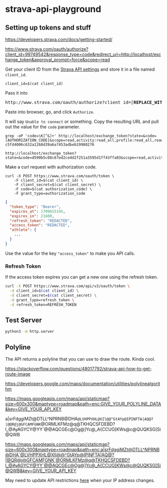 # strava-api-playground

## Setting up tokens and stuff

https://developers.strava.com/docs/getting-started/


http://www.strava.com/oauth/authorize?client_id=99749542&response_type=code&redirect_uri=http://localhost/exchange_token&approval_prompt=force&scope=read


Get your client ID from the [Strava API settings](https://www.strava.com/settings/api) and store it in a file named `client_id`.

```
client_id=$(cat client_id)
```

Pass it into

<pre>
http://www.strava.com/oauth/authorize?client_id=[<b>REPLACE_WITH_YOUR_CLIENT_ID</b>]&response_type=code&redirect_uri=http://localhost/exchange_token&approval_prompt=force&scope=read_all,profile:read_all,activity:read_all
</pre>

Paste into browser, go, and click `Authorize`.

It will say `Unable to connect` or something. Copy the resulting URL and pull out the value for the `code` parameter.

```
grep -oP 'code=\K[^&]+' http://localhost/exchange_token?state=&code=[AUTHORIZATION_CODE]&scope=read,activity:read_all,profile:read_all,read_all
c5fd4006c632a1268d39a6a7453adbeb19980276

http://localhost/exchange_token?state=&code=d590b5c08c67ed2ce4d2f251a3595d1ff43ffa03&scope=read,activity:read_all,profile:read_all,read_all
```

Make a curl request with authorization code.

```
curl -X POST https://www.strava.com/oauth/token \
	-F client_id=$(cat client_id) \
	-F client_secret=$(cat client_secret) \
	-F code=$(cat authorization_code) \
	-F grant_type=authorization_code
```

```json
{
  "token_type": "Bearer",
  "expires_at": 1709015195,
  "expires_in": 21600,
  "refresh_token": "REDACTED",
  "access_token": "REDACTED",
  "athlete": {
    ...
  }
}
```

Use the value for the key `"access_token"` to make you API calls.

### Refresh Token

If the access token expires you can get a new one using the refresh token.

```bash
curl -X POST https://www.strava.com/api/v3/oauth/token \
  -d client_id=$(cat client_id) \
  -d client_secret=$(cat client_secret) \
  -d grant_type=refresh_token \
  -d refresh_token=REFRESH_TOKEN
```

## Test Server

```bash
python3 -m http.server
```

## Polyline

The API returns a polyline that you can use to draw the route. Kinda cool.

https://stackoverflow.com/questions/48017792/strava-api-how-to-get-route-image

https://developers.google.com/maps/documentation/utilities/polylinealgorithm

https://maps.googleapis.com/maps/api/staticmap?size=600x300&maptype=roadmap&path=enc:GIVE_YOUR_POLYLINE_DATA&key=GIVE_YOUR_API_KEY

a|srFdggiMZt@DTLL^NPRNB@DHA`@LVHPPXHL@XIl@@^GtAYp@IPINFTA|AQ@?|@QR@j@GFCAMFGNK`@ORMLKFMz@q@TKHQCSFDEBD?I_@AyAGYCY@YY`@@AQCGEc@Og@]Yc@_A{CCUG[KWs@c@QUQKSG[Si@QWB



https://maps.googleapis.com/maps/api/staticmap?size=600x300&maptype=roadmap&path=enc:a|srFdggiMZt@DTLL^NPRNB@DHA`@LVHPPXHL@XIl@@^GtAYp@IPINFTA|AQ@?|@QR@j@GFCAMFGNK`@ORMLKFMz@q@TKHQCSFDEBD?I_@AyAGYCY@YY`@@AQCGEc@Og@]Yc@_A{CCUG[KWs@c@QUQKSG[Si@QWB&key=GIVE_YOUR_API_KEY

May need to update API restrictions [here](https://console.cloud.google.com/google/maps-apis/credentials) when your IP address changes.
